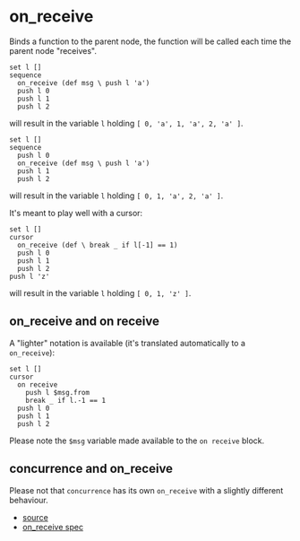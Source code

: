 
# on_receive

Binds a function to the parent node, the function will be called each time
the parent node "receives".

```
set l []
sequence
  on_receive (def msg \ push l 'a')
  push l 0
  push l 1
  push l 2
```
will result in the variable `l` holding `[ 0, 'a', 1, 'a', 2, 'a' ]`.

```
set l []
sequence
  push l 0
  on_receive (def msg \ push l 'a')
  push l 1
  push l 2
```
will result in the variable `l` holding `[ 0, 1, 'a', 2, 'a' ]`.

It's meant to play well with a cursor:
```
set l []
cursor
  on_receive (def \ break _ if l[-1] == 1)
  push l 0
  push l 1
  push l 2
push l 'z'
```
will result in the variable `l` holding `[ 0, 1, 'z' ]`.


## on_receive and on receive

A "lighter" notation is available (it's translated automatically to a
`on_receive`):
```
set l []
cursor
  on receive
    push l $msg.from
    break _ if l.-1 == 1
  push l 0
  push l 1
  push l 2
```

Please note the `$msg` variable made available to the `on receive` block.


## concurrence and on_receive

Please not that `concurrence` has its own `on_receive` with a slightly
different behaviour.


* [source](https://github.com/floraison/flor/tree/master/lib/flor/pcore/on_receive.rb)
* [on_receive spec](https://github.com/floraison/flor/tree/master/spec/pcore/on_receive_spec.rb)

